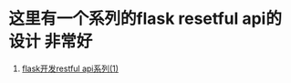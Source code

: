 # 这里有一个系列的flask resetful api的设计 非常好

1. [flask开发restful api系列(1) ](http://www.cnblogs.com/yueerwanwan0204/p/5327912.html)